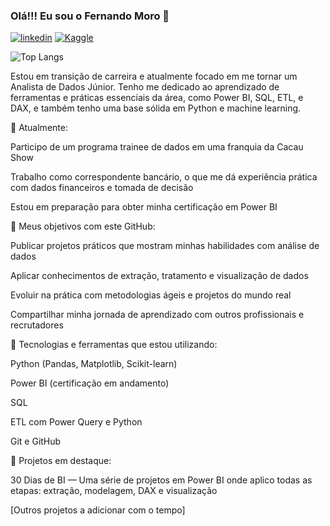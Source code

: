 
### Olá!!! Eu sou o Fernando Moro 👋

[![linkedin](https://img.shields.io/badge/LinkedIn-0077B5?style=for-the-badge&logo=linkedin&logoColor=white)](www.linkedin.com/in/fernando-moro-660135167) 
[![Kaggle](https://img.shields.io/badge/Kaggle-20BEFF?style=for-the-badge&logo=Kaggle&logoColor=white)](www.linkedin.com/in/fernando-moro-660135167)

![Top Langs](https://github-readme-stats.vercel.app/api/top-langs/?username=MoroF&hide_progress=true)



Estou em transição de carreira e atualmente focado em me tornar um Analista de Dados Júnior. Tenho me dedicado ao aprendizado de ferramentas e práticas essenciais da área, como Power BI, SQL, ETL, e DAX, e também tenho uma base sólida em Python e machine learning.

💼 Atualmente:

Participo de um programa trainee de dados em uma franquia da Cacau Show

Trabalho como correspondente bancário, o que me dá experiência prática com dados financeiros e tomada de decisão

Estou em preparação para obter minha certificação em Power BI

🎯 Meus objetivos com este GitHub:

Publicar projetos práticos que mostram minhas habilidades com análise de dados

Aplicar conhecimentos de extração, tratamento e visualização de dados

Evoluir na prática com metodologias ágeis e projetos do mundo real

Compartilhar minha jornada de aprendizado com outros profissionais e recrutadores

📌 Tecnologias e ferramentas que estou utilizando:

Python (Pandas, Matplotlib, Scikit-learn)

Power BI (certificação em andamento)

SQL

ETL com Power Query e Python

Git e GitHub

🚀 Projetos em destaque:

30 Dias de BI — Uma série de projetos em Power BI onde aplico todas as etapas: extração, modelagem, DAX e visualização

[Outros projetos a adicionar com o tempo]
